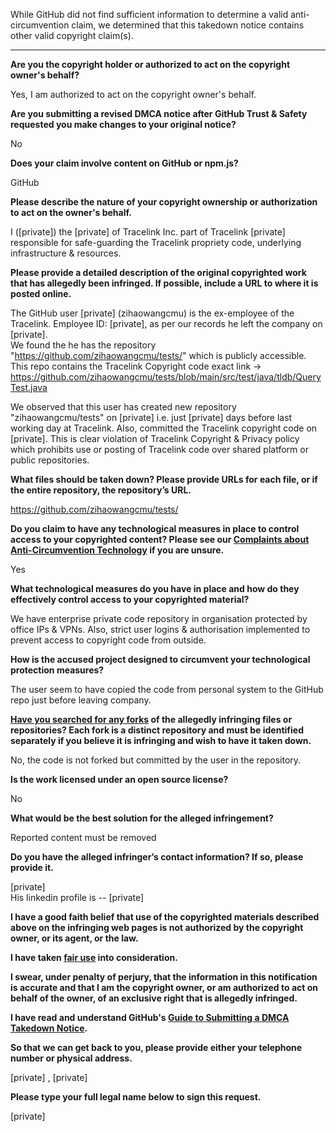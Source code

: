 While GitHub did not find sufficient information to determine a valid anti-circumvention claim, we determined that this takedown notice contains other valid copyright claim(s).

---

**Are you the copyright holder or authorized to act on the copyright owner's behalf?**

Yes, I am authorized to act on the copyright owner's behalf.

**Are you submitting a revised DMCA notice after GitHub Trust & Safety requested you make changes to your original notice?**

No

**Does your claim involve content on GitHub or npm.js?**

GitHub

**Please describe the nature of your copyright ownership or authorization to act on the owner's behalf.**

I ([private]) the [private] of Tracelink Inc. part of Tracelink [private] responsible for safe-guarding the Tracelink propriety code, underlying infrastructure & resources.

**Please provide a detailed description of the original copyrighted work that has allegedly been infringed. If possible, include a URL to where it is posted online.**

The GitHub user [private] (zihaowangcmu) is the ex-employee of the Tracelink. Employee ID: [private], as per our records he left the company on [private].  
We found the he has the repository "https://github.com/zihaowangcmu/tests/" which is publicly accessible. This repo contains the Tracelink Copyright code exact link -> https://github.com/zihaowangcmu/tests/blob/main/src/test/java/tldb/QueryTest.java

We observed that this user has created new repository "zihaowangcmu/tests" on [private] i.e. just [private] days before last working day at Tracelink. Also, committed the Tracelink copyright code on [private]. This is clear violation of Tracelink Copyright & Privacy policy which prohibits use or posting of Tracelink code over shared platform or public repositories.

**What files should be taken down? Please provide URLs for each file, or if the entire repository, the repository’s URL.**

https://github.com/zihaowangcmu/tests/

**Do you claim to have any technological measures in place to control access to your copyrighted content? Please see our <a href="https://docs.github.com/articles/guide-to-submitting-a-dmca-takedown-notice#complaints-about-anti-circumvention-technology">Complaints about Anti-Circumvention Technology</a> if you are unsure.**

Yes

**What technological measures do you have in place and how do they effectively control access to your copyrighted material?**

We have enterprise private code repository in organisation protected by office IPs & VPNs. Also, strict user logins & authorisation implemented to prevent access to copyright code from outside.

**How is the accused project designed to circumvent your technological protection measures?**

The user seem to have copied the code from personal system to the GitHub repo just before leaving company.

**<a href="https://docs.github.com/articles/dmca-takedown-policy#b-what-about-forks-or-whats-a-fork">Have you searched for any forks</a> of the allegedly infringing files or repositories? Each fork is a distinct repository and must be identified separately if you believe it is infringing and wish to have it taken down.**

No, the code is not forked but committed by the user in the repository.

**Is the work licensed under an open source license?**

No

**What would be the best solution for the alleged infringement?**

Reported content must be removed

**Do you have the alleged infringer’s contact information? If so, please provide it.**

[private]  
His linkedin profile is -- [private]

**I have a good faith belief that use of the copyrighted materials described above on the infringing web pages is not authorized by the copyright owner, or its agent, or the law.**

**I have taken <a href="https://www.lumendatabase.org/topics/22">fair use</a> into consideration.**

**I swear, under penalty of perjury, that the information in this notification is accurate and that I am the copyright owner, or am authorized to act on behalf of the owner, of an exclusive right that is allegedly infringed.**

**I have read and understand GitHub's <a href="https://docs.github.com/articles/guide-to-submitting-a-dmca-takedown-notice/">Guide to Submitting a DMCA Takedown Notice</a>.**

**So that we can get back to you, please provide either your telephone number or physical address.**

[private] , [private]

**Please type your full legal name below to sign this request.**

[private]
